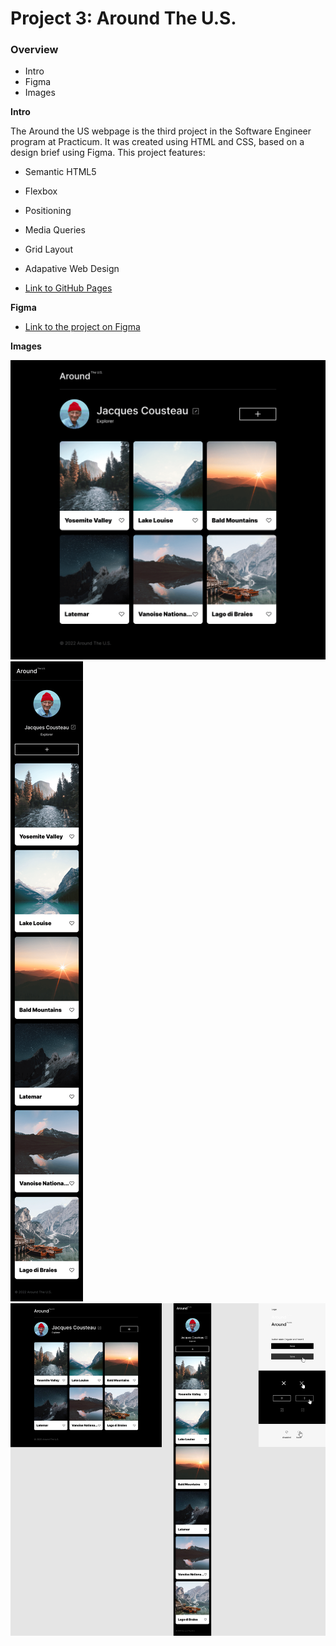 # Project 3: Around The U.S.

### Overview

- Intro
- Figma
- Images

**Intro**

The Around the US webpage is the third project in the Software Engineer program at Practicum. It was created using HTML and CSS, based on a design brief using Figma. This project features:

- Semantic HTML5
- Flexbox
- Positioning
- Media Queries
- Grid Layout
- Adapative Web Design

- [Link to GitHub Pages](https://n3rdalie.github.io/se_project_aroundtheus/)

**Figma**

- [Link to the project on Figma](https://www.figma.com/file/ii4xxsJ0ghevUOcssTlHZv/Sprint-3%3A-Around-the-US?node-id=0%3A1)

**Images**

![Main Page](./images/MAIN%20PAGE.png)
![Mobile Page](./images/MOBILE.png)
![Sprint 3 Project](./images/Sprint%203_%20Around%20the%20US.jpg)

